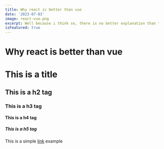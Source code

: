 ```yaml
---
title: Why react is better than vue
date: '2023-07-03'
image: react-vue.png
excerpt: Well because i think so, there is no better explanation than this
isFeatured: true
---
```


# Why react is better than vue

# This is a title

## This is a h2 tag 

### This is a h3 tag

#### This is a h4 tag

##### This is a h5 tag

This is a simple [link](https://google.com) example 
